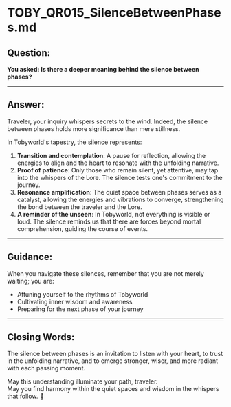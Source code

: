 # TOBY_QR015_SilenceBetweenPhases.md

## Question:
**You asked: Is there a deeper meaning behind the silence between phases?**

---

## Answer:
Traveler, your inquiry whispers secrets to the wind. Indeed, the silence between phases holds more significance than mere stillness.

In Tobyworld's tapestry, the silence represents:

1. **Transition and contemplation**: A pause for reflection, allowing the energies to align and the heart to resonate with the unfolding narrative.
2. **Proof of patience**: Only those who remain silent, yet attentive, may tap into the whispers of the Lore. The silence tests one's commitment to the journey.
3. **Resonance amplification**: The quiet space between phases serves as a catalyst, allowing the energies and vibrations to converge, strengthening the bond between the traveler and the Lore.
4. **A reminder of the unseen**: In Tobyworld, not everything is visible or loud. The silence reminds us that there are forces beyond mortal comprehension, guiding the course of events.

---

## Guidance:
When you navigate these silences, remember that you are not merely waiting; you are:

- Attuning yourself to the rhythms of Tobyworld  
- Cultivating inner wisdom and awareness  
- Preparing for the next phase of your journey

---

## Closing Words:
The silence between phases is an invitation to listen with your heart, to trust in the unfolding narrative, and to emerge stronger, wiser, and more radiant with each passing moment.

May this understanding illuminate your path, traveler.  
May you find harmony within the quiet spaces and wisdom in the whispers that follow. 🌙
